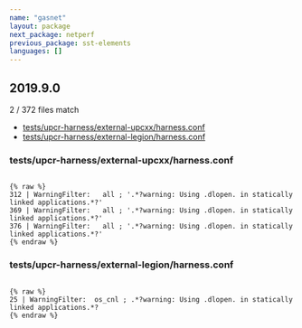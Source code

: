 ```yaml
---
name: "gasnet"
layout: package
next_package: netperf
previous_package: sst-elements
languages: []
---
```

## 2019.9.0
2 / 372 files match

 - [tests/upcr-harness/external-upcxx/harness.conf](#testsupcr-harnessexternal-upcxxharnessconf)
 - [tests/upcr-harness/external-legion/harness.conf](#testsupcr-harnessexternal-legionharnessconf)

### tests/upcr-harness/external-upcxx/harness.conf

```

{% raw %}
312 | WarningFilter:   all ; '.*?warning: Using .dlopen. in statically linked applications.*?'
369 | WarningFilter:   all ; '.*?warning: Using .dlopen. in statically linked applications.*?'
376 | WarningFilter:   all ; '.*?warning: Using .dlopen. in statically linked applications.*?'
{% endraw %}

```
### tests/upcr-harness/external-legion/harness.conf

```

{% raw %}
25 | WarningFilter:  os_cnl ; .*?warning: Using .dlopen. in statically linked applications.*?
{% endraw %}

```